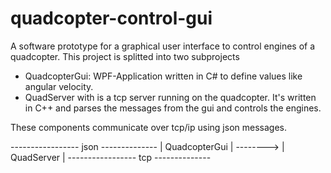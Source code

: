 # quadcopter-control-gui
A software prototype for a graphical user interface to control engines of a quadcopter. This project is splitted into two subprojects

* QuadcopterGui: WPF-Application written in C# to define values like angular velocity. 
* QuadServer with is a tcp server running on the quadcopter. It's written in C++ and parses the messages from the gui and controls the engines.

These components communicate over tcp/ip using json messages.


-----------------     json        --------------
| QuadcopterGui |   -------->     | QuadServer |
-----------------     tcp         --------------
